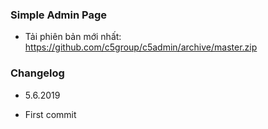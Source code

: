 ### Simple Admin Page
- Tải phiên bản mới nhất: https://github.com/c5group/c5admin/archive/master.zip

### Changelog

- 5.6.2019
 + First commit
